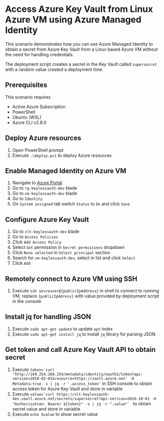 # Access Azure Key Vault from Linux Azure VM using Azure Managed Identity

This scenario demonstrates how you can use Azure Managed Identity to obtain a secret from Azure Key Vault from a Linux based Azure VM without the need for handling credentials.

The deployment script creates a secret in the Key Vault called `supersecret` with a random value created a deployment time.

## Prerequisites

This scenario requires

- Active Azure Subscription
- PowerShell
- Ubuntu (WSL)
- Azure CLI v2.8.0

## Deploy Azure resources

1. Open PowerShell prompt
1. Execute `.\deploy.ps1` to deploy Azure resources

## Enable Managed Identity on Azure VM 

1. Navigate to [Azure Portal](https://portal.azure.com)
1. Go to `rg-keylessauth-dev` blade
1. Go to `vm-keylessauth-dev` blade
1. Go to `Identity`
1. On `System assigned` tab switch `Status` to `On` and click `Save`

## Configure Azure Key Vault

1. Go to `vlt-keylessauth-dev` blade
1. Go to `Access Policies`
1. Click `Add Access Policy`
1. Select `Get` permission in `Secret permissions` dropdown
1. Click `None selected` in `Select principal` section
1. Search for `vm-keylessauth-dev`, select in list and click `Select`
1. Click `Add`

## Remotely connect to Azure VM using SSH

1. Execute `ssh azureuser@{publicIpAddress}` in shell to connect to running VM, replace `{publicIpAdress}` with value provided by deployment script in the console

## Install jq for handling JSON

1. Execute `sudo apt-get update` to update `apt` index
1. Execute `sudo apt-get install jq` to install `jq` library for parsing JSON

## Get token and call Azure Key Vault API to obtain secret

1. Execute ```token=`curl 'http://169.254.169.254/metadata/identity/oauth2/token?api-version=2018-02-01&resource=https://vault.azure.net' -H Metadata:true -s | jq -r '.access_token'``` in SSH console to obtain access token for Azure Key Vault and store in variable
1. Execute ```value=`curl https://vlt-keylessauth-dev.vault.azure.net/secrets/supersecret?api-version=2016-10-01 -H "Authorization: Bearer ${token}" -s | jq -r ".value"` ``` to obtain secret value and store in variable
1. Execute `echo $value` to show secret value

